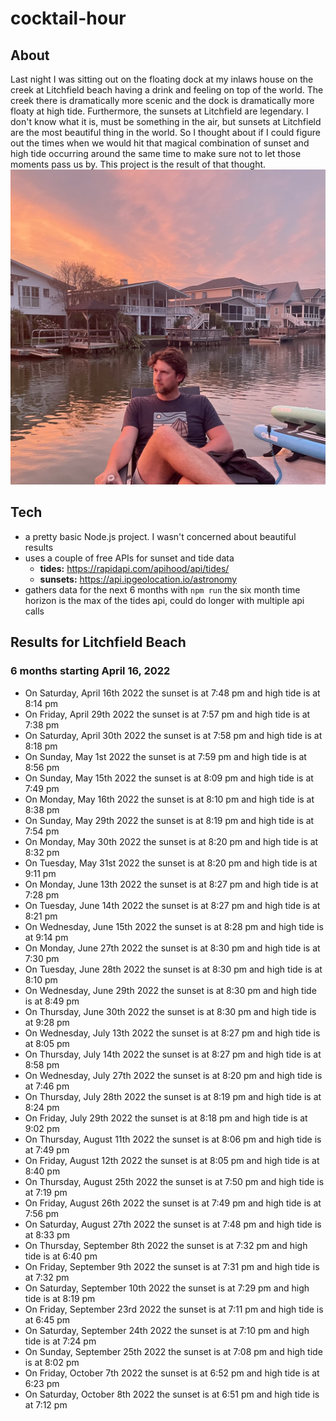# cocktail-hour

## About
Last night I was sitting out on the floating dock at my inlaws house on the creek at Litchfield
beach having a drink and feeling on top of the world. The creek there is dramatically more scenic
and the dock is dramatically more floaty at high tide. Furthermore, the sunsets at Litchfield are
legendary. I don't know what it is, must be something in the air, but sunsets at Litchfield are
the most beautiful thing in the world. So I thought about if I could figure out the times when we
would hit that magical combination of sunset and high tide occurring around the same time to make
sure not to let those moments pass us by. This project is the result of that thought.
![sitting on the dock](static/photo.jpg)

## Tech

- a pretty basic Node.js project. I wasn't concerned about beautiful results
- uses a couple of free APIs for sunset and tide data
  - **tides:**  https://rapidapi.com/apihood/api/tides/
  - **sunsets:**  https://api.ipgeolocation.io/astronomy
- gathers data for the next 6 months with `npm run` the six month time horizon is the max of the tides api, could do longer with multiple api calls

## Results for Litchfield Beach

### 6 months starting April 16, 2022

- On Saturday, April 16th 2022 the sunset is at 7:48 pm and high tide is at 8:14 pm
- On Friday, April 29th 2022 the sunset is at 7:57 pm and high tide is at 7:38 pm
- On Saturday, April 30th 2022 the sunset is at 7:58 pm and high tide is at 8:18 pm
- On Sunday, May 1st 2022 the sunset is at 7:59 pm and high tide is at 8:56 pm
- On Sunday, May 15th 2022 the sunset is at 8:09 pm and high tide is at 7:49 pm
- On Monday, May 16th 2022 the sunset is at 8:10 pm and high tide is at 8:38 pm
- On Sunday, May 29th 2022 the sunset is at 8:19 pm and high tide is at 7:54 pm
- On Monday, May 30th 2022 the sunset is at 8:20 pm and high tide is at 8:32 pm
- On Tuesday, May 31st 2022 the sunset is at 8:20 pm and high tide is at 9:11 pm
- On Monday, June 13th 2022 the sunset is at 8:27 pm and high tide is at 7:28 pm
- On Tuesday, June 14th 2022 the sunset is at 8:27 pm and high tide is at 8:21 pm
- On Wednesday, June 15th 2022 the sunset is at 8:28 pm and high tide is at 9:14 pm
- On Monday, June 27th 2022 the sunset is at 8:30 pm and high tide is at 7:30 pm
- On Tuesday, June 28th 2022 the sunset is at 8:30 pm and high tide is at 8:10 pm
- On Wednesday, June 29th 2022 the sunset is at 8:30 pm and high tide is at 8:49 pm
- On Thursday, June 30th 2022 the sunset is at 8:30 pm and high tide is at 9:28 pm
- On Wednesday, July 13th 2022 the sunset is at 8:27 pm and high tide is at 8:05 pm
- On Thursday, July 14th 2022 the sunset is at 8:27 pm and high tide is at 8:58 pm
- On Wednesday, July 27th 2022 the sunset is at 8:20 pm and high tide is at 7:46 pm
- On Thursday, July 28th 2022 the sunset is at 8:19 pm and high tide is at 8:24 pm
- On Friday, July 29th 2022 the sunset is at 8:18 pm and high tide is at 9:02 pm
- On Thursday, August 11th 2022 the sunset is at 8:06 pm and high tide is at 7:49 pm
- On Friday, August 12th 2022 the sunset is at 8:05 pm and high tide is at 8:40 pm
- On Thursday, August 25th 2022 the sunset is at 7:50 pm and high tide is at 7:19 pm
- On Friday, August 26th 2022 the sunset is at 7:49 pm and high tide is at 7:56 pm
- On Saturday, August 27th 2022 the sunset is at 7:48 pm and high tide is at 8:33 pm
- On Thursday, September 8th 2022 the sunset is at 7:32 pm and high tide is at 6:40 pm
- On Friday, September 9th 2022 the sunset is at 7:31 pm and high tide is at 7:32 pm
- On Saturday, September 10th 2022 the sunset is at 7:29 pm and high tide is at 8:19 pm
- On Friday, September 23rd 2022 the sunset is at 7:11 pm and high tide is at 6:45 pm
- On Saturday, September 24th 2022 the sunset is at 7:10 pm and high tide is at 7:24 pm
- On Sunday, September 25th 2022 the sunset is at 7:08 pm and high tide is at 8:02 pm
- On Friday, October 7th 2022 the sunset is at 6:52 pm and high tide is at 6:23 pm
- On Saturday, October 8th 2022 the sunset is at 6:51 pm and high tide is at 7:12 pm